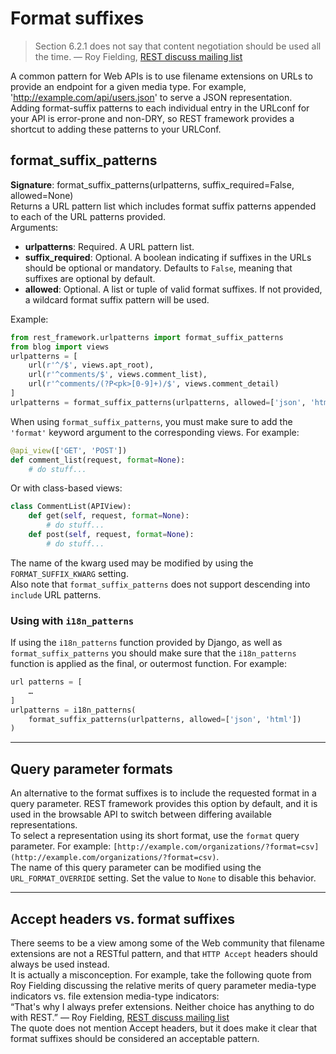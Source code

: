 
# Format suffixes
> Section 6.2.1 does not say that content negotiation should be used all the time.
> — Roy Fielding, [REST discuss mailing list](http://tech.groups.yahoo.com/group/rest-discuss/message/5857)

A common pattern for Web APIs is to use filename extensions on URLs to provide an endpoint for a given media type. For example, 'http://example.com/api/users.json' to serve a JSON representation.  
Adding format-suffix patterns to each individual entry in the URLconf for your API is error-prone and non-DRY, so REST framework provides a shortcut to adding these patterns to your URLConf.

## format_suffix_patterns
**Signature**: format_suffix_patterns(urlpatterns, suffix_required=False, allowed=None)  
Returns a URL pattern list which includes format suffix patterns appended to each of the URL patterns provided.  
Arguments:

- **urlpatterns**: Required. A URL pattern list.
- **suffix_required**: Optional. A boolean indicating if suffixes in the URLs should be optional or mandatory. Defaults to `False`, meaning that suffixes are optional by default.
- **allowed**: Optional. A list or tuple of valid format suffixes. If not provided, a wildcard format suffix pattern will be used.

Example:
```python
from rest_framework.urlpatterns import format_suffix_patterns
from blog import views
urlpatterns = [
    url(r'^/$', views.apt_root),
    url(r'^comments/$', views.comment_list),
    url(r'^comments/(?P<pk>[0-9]+)/$', views.comment_detail)
]
urlpatterns = format_suffix_patterns(urlpatterns, allowed=['json', 'html'])
```
When using `format_suffix_patterns`, you must make sure to add the `'format'` keyword argument to the corresponding views. For example:
```python
@api_view(['GET', 'POST'])
def comment_list(request, format=None):
    # do stuff...
```
Or with class-based views:
```python
class CommentList(APIView):
    def get(self, request, format=None):
        # do stuff...
    def post(self, request, format=None):
        # do stuff...
```
The name of the kwarg used may be modified by using the `FORMAT_SUFFIX_KWARG` setting.  
Also note that `format_suffix_patterns` does not support descending into `include` URL patterns.

### Using with `i18n_patterns`
If using the `i18n_patterns` function provided by Django, as well as `format_suffix_patterns` you should make sure that the `i18n_patterns` function is applied as the final, or outermost function. For example:
```python
url patterns = [
    …
]
urlpatterns = i18n_patterns(
    format_suffix_patterns(urlpatterns, allowed=['json', 'html'])
)
```

---


## Query parameter formats
An alternative to the format suffixes is to include the requested format in a query parameter. REST framework provides this option by default, and it is used in the browsable API to switch between differing available representations.  
To select a representation using its short format, use the `format` query parameter. For example: `[http://example.com/organizations/?format=csv](http://example.com/organizations/?format=csv)`.  
The name of this query parameter can be modified using the `URL_FORMAT_OVERRIDE` setting. Set the value to `None` to disable this behavior.

---


## Accept headers vs. format suffixes
There seems to be a view among some of the Web community that filename extensions are not a RESTful pattern, and that `HTTP Accept` headers should always be used instead.  
It is actually a misconception. For example, take the following quote from Roy Fielding discussing the relative merits of query parameter media-type indicators vs. file extension media-type indicators:  
“That's why I always prefer extensions. Neither choice has anything to do with REST.” — Roy Fielding, [REST discuss mailing list](https://groups.yahoo.com/neo/groups/rest-discuss/conversations/topics/14844)  
The quote does not mention Accept headers, but it does make it clear that format suffixes should be considered an acceptable pattern.
